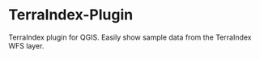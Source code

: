 # TerraIndex-Plugin
TerraIndex plugin for QGIS. Easily show sample data from the TerraIndex WFS layer.
